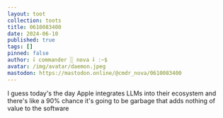 ```yaml
---
layout: toot
collection: toots
title: 0610083400
date: 2024-06-10
published: true
tags: []
pinned: false
author: ⸸ commander ░ nova ⸸ :~$
avatar: /img/avatar/daemon.jpeg
mastodon: https://mastodon.online/@cmdr_nova/0610083400
---
```


I guess today's the day Apple integrates LLMs into their ecosystem and there's like a 90% chance it's going to be garbage that adds nothing of value to the software
